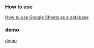 ### How to use
[How to use Google Sheets as a database](https://en.letswrite.tw/google-excel-db/)

### demo

[demo](https://letswritetw.github.io/letswrite-google-excel-db-en/)

